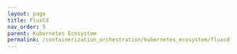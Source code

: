 ```yaml
---
layout: page
title: FluxCd
nav_order: 5
parent: Kubernetes Ecosystem
permalink: /containerization_orchestration/kubernetes_ecosystem/fluxcd
---
```

